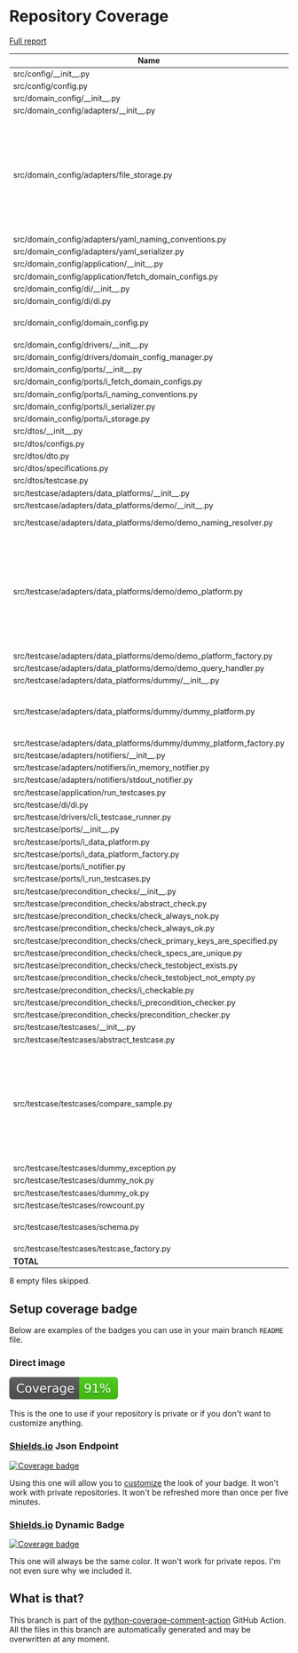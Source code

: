 # Repository Coverage

[Full report](https://htmlpreview.github.io/?https://github.com/adanilevich/data-tester/blob/python-coverage-comment-action-data/htmlcov/index.html)

| Name                                                                      |    Stmts |     Miss |   Cover |   Missing |
|-------------------------------------------------------------------------- | -------: | -------: | ------: | --------: |
| src/config/\_\_init\_\_.py                                                |        1 |        0 |    100% |           |
| src/config/config.py                                                      |        8 |        1 |     88% |         8 |
| src/domain\_config/\_\_init\_\_.py                                        |        1 |        0 |    100% |           |
| src/domain\_config/adapters/\_\_init\_\_.py                               |        3 |        0 |    100% |           |
| src/domain\_config/adapters/file\_storage.py                              |       76 |       19 |     75% |52, 62, 66-68, 76, 81, 88-89, 99, 102, 109-111, 120, 123, 128-130 |
| src/domain\_config/adapters/yaml\_naming\_conventions.py                  |        6 |        0 |    100% |           |
| src/domain\_config/adapters/yaml\_serializer.py                           |       19 |        0 |    100% |           |
| src/domain\_config/application/\_\_init\_\_.py                            |        2 |        2 |      0% |       2-3 |
| src/domain\_config/application/fetch\_domain\_configs.py                  |       13 |       13 |      0% |      1-33 |
| src/domain\_config/di/\_\_init\_\_.py                                     |        1 |        1 |      0% |         2 |
| src/domain\_config/di/di.py                                               |        6 |        6 |      0% |      1-16 |
| src/domain\_config/domain\_config.py                                      |       40 |        9 |     78% |25-30, 58-59, 64-65 |
| src/domain\_config/drivers/\_\_init\_\_.py                                |        1 |        0 |    100% |           |
| src/domain\_config/drivers/domain\_config\_manager.py                     |       18 |        0 |    100% |           |
| src/domain\_config/ports/\_\_init\_\_.py                                  |        5 |        0 |    100% |           |
| src/domain\_config/ports/i\_fetch\_domain\_configs.py                     |        8 |        0 |    100% |           |
| src/domain\_config/ports/i\_naming\_conventions.py                        |        4 |        0 |    100% |           |
| src/domain\_config/ports/i\_serializer.py                                 |       12 |        0 |    100% |           |
| src/domain\_config/ports/i\_storage.py                                    |       10 |        0 |    100% |           |
| src/dtos/\_\_init\_\_.py                                                  |        4 |        0 |    100% |           |
| src/dtos/configs.py                                                       |       49 |        1 |     98% |        66 |
| src/dtos/dto.py                                                           |       12 |        1 |     92% |        15 |
| src/dtos/specifications.py                                                |       40 |        2 |     95% |    25, 62 |
| src/dtos/testcase.py                                                      |       52 |        0 |    100% |           |
| src/testcase/adapters/data\_platforms/\_\_init\_\_.py                     |        2 |        0 |    100% |           |
| src/testcase/adapters/data\_platforms/demo/\_\_init\_\_.py                |        4 |        0 |    100% |           |
| src/testcase/adapters/data\_platforms/demo/demo\_naming\_resolver.py      |       48 |        5 |     90% | 22, 82-85 |
| src/testcase/adapters/data\_platforms/demo/demo\_platform.py              |      167 |       16 |     90% |110, 127-129, 149, 255, 259, 261, 264-269, 361, 387, 391 |
| src/testcase/adapters/data\_platforms/demo/demo\_platform\_factory.py     |       16 |        0 |    100% |           |
| src/testcase/adapters/data\_platforms/demo/demo\_query\_handler.py        |       22 |        2 |     91% |    22, 36 |
| src/testcase/adapters/data\_platforms/dummy/\_\_init\_\_.py               |        2 |        0 |    100% |           |
| src/testcase/adapters/data\_platforms/dummy/dummy\_platform.py            |       26 |        9 |     65% |15, 18, 26, 33, 39, 43, 49, 56, 63 |
| src/testcase/adapters/data\_platforms/dummy/dummy\_platform\_factory.py   |        6 |        0 |    100% |           |
| src/testcase/adapters/notifiers/\_\_init\_\_.py                           |        2 |        0 |    100% |           |
| src/testcase/adapters/notifiers/in\_memory\_notifier.py                   |        7 |        0 |    100% |           |
| src/testcase/adapters/notifiers/stdout\_notifier.py                       |        4 |        0 |    100% |           |
| src/testcase/application/run\_testcases.py                                |       20 |        0 |    100% |           |
| src/testcase/di/di.py                                                     |       23 |        3 |     87% |     26-29 |
| src/testcase/drivers/cli\_testcase\_runner.py                             |       13 |        0 |    100% |           |
| src/testcase/ports/\_\_init\_\_.py                                        |        4 |        0 |    100% |           |
| src/testcase/ports/i\_data\_platform.py                                   |       29 |        0 |    100% |           |
| src/testcase/ports/i\_data\_platform\_factory.py                          |        6 |        0 |    100% |           |
| src/testcase/ports/i\_notifier.py                                         |        4 |        0 |    100% |           |
| src/testcase/ports/i\_run\_testcases.py                                   |       18 |        0 |    100% |           |
| src/testcase/precondition\_checks/\_\_init\_\_.py                         |       10 |        0 |    100% |           |
| src/testcase/precondition\_checks/abstract\_check.py                      |        8 |        0 |    100% |           |
| src/testcase/precondition\_checks/check\_always\_nok.py                   |        5 |        0 |    100% |           |
| src/testcase/precondition\_checks/check\_always\_ok.py                    |        5 |        0 |    100% |           |
| src/testcase/precondition\_checks/check\_primary\_keys\_are\_specified.py |       15 |        2 |     87% |     22-23 |
| src/testcase/precondition\_checks/check\_specs\_are\_unique.py            |       23 |        0 |    100% |           |
| src/testcase/precondition\_checks/check\_testobject\_exists.py            |       11 |        0 |    100% |           |
| src/testcase/precondition\_checks/check\_testobject\_not\_empty.py        |        9 |        0 |    100% |           |
| src/testcase/precondition\_checks/i\_checkable.py                         |       17 |        0 |    100% |           |
| src/testcase/precondition\_checks/i\_precondition\_checker.py             |        5 |        0 |    100% |           |
| src/testcase/precondition\_checks/precondition\_checker.py                |       15 |        0 |    100% |           |
| src/testcase/testcases/\_\_init\_\_.py                                    |        8 |        0 |    100% |           |
| src/testcase/testcases/abstract\_testcase.py                              |      102 |        1 |     99% |       106 |
| src/testcase/testcases/compare\_sample.py                                 |      130 |       23 |     82% |93, 100, 106-108, 113-115, 149-151, 170-172, 186-194 |
| src/testcase/testcases/dummy\_exception.py                                |       10 |        0 |    100% |           |
| src/testcase/testcases/dummy\_nok.py                                      |       11 |        0 |    100% |           |
| src/testcase/testcases/dummy\_ok.py                                       |       11 |        0 |    100% |           |
| src/testcase/testcases/rowcount.py                                        |       56 |        1 |     98% |        70 |
| src/testcase/testcases/schema.py                                          |      132 |        3 |     98% |95, 104, 139 |
| src/testcase/testcases/testcase\_factory.py                               |       18 |        0 |    100% |           |
|                                                                 **TOTAL** | **1415** |  **120** | **92%** |           |

8 empty files skipped.


## Setup coverage badge

Below are examples of the badges you can use in your main branch `README` file.

### Direct image

[![Coverage badge](https://raw.githubusercontent.com/adanilevich/data-tester/python-coverage-comment-action-data/badge.svg)](https://htmlpreview.github.io/?https://github.com/adanilevich/data-tester/blob/python-coverage-comment-action-data/htmlcov/index.html)

This is the one to use if your repository is private or if you don't want to customize anything.

### [Shields.io](https://shields.io) Json Endpoint

[![Coverage badge](https://img.shields.io/endpoint?url=https://raw.githubusercontent.com/adanilevich/data-tester/python-coverage-comment-action-data/endpoint.json)](https://htmlpreview.github.io/?https://github.com/adanilevich/data-tester/blob/python-coverage-comment-action-data/htmlcov/index.html)

Using this one will allow you to [customize](https://shields.io/endpoint) the look of your badge.
It won't work with private repositories. It won't be refreshed more than once per five minutes.

### [Shields.io](https://shields.io) Dynamic Badge

[![Coverage badge](https://img.shields.io/badge/dynamic/json?color=brightgreen&label=coverage&query=%24.message&url=https%3A%2F%2Fraw.githubusercontent.com%2Fadanilevich%2Fdata-tester%2Fpython-coverage-comment-action-data%2Fendpoint.json)](https://htmlpreview.github.io/?https://github.com/adanilevich/data-tester/blob/python-coverage-comment-action-data/htmlcov/index.html)

This one will always be the same color. It won't work for private repos. I'm not even sure why we included it.

## What is that?

This branch is part of the
[python-coverage-comment-action](https://github.com/marketplace/actions/python-coverage-comment)
GitHub Action. All the files in this branch are automatically generated and may be
overwritten at any moment.